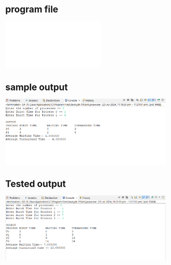 # program file
![program file](SJF.java)

# sample output
![sample output](programoutput.png)

# Tested output
![Tested output](testedoutput.png)
